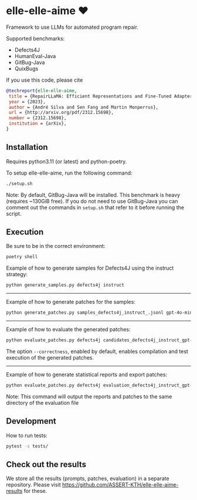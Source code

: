 # elle-elle-aime ❤️

Framework to use LLMs for automated program repair.

Supported benchmarks: 
  * Defects4J
  * HumanEval-Java
  * GitBug-Java
  * QuixBugs

If you use this code, please cite

```bibtex
@techreport{elle-elle-aime,
 title = {RepairLLaMA: Efficient Representations and Fine-Tuned Adapters for Program Repair},
 year = {2023},
 author = {André Silva and Sen Fang and Martin Monperrus},
 url = {http://arxiv.org/pdf/2312.15698},
 number = {2312.15698},
 institution = {arXiv},
}
```
  
## Installation

Requires python3.11 (or latest) and python-poetry.

To setup elle-elle-aime, run the following command:
```bash
./setup.sh
```
Note: By default, GitBug-Java will be installed. This benchmark is heavy (requires ~130GiB free). If you do not need to use GitBug-Java you can comment out the commands in `setup.sh` that refer to it before running the script.

## Execution

Be sure to be in the correct environment:
```bash
poetry shell
```

Example of how to generate samples for Defects4J using the instruct strategy:
```bash
python generate_samples.py defects4j instruct
```
---

Example of how to generate patches for the samples:
```bash
python generate_patches.py samples_defects4j_instruct_.jsonl gpt-4o-mini --n_workers 1 --num_return_sequences 10
```
---

Example of how to evaluate the generated patches:
```bash
python evaluate_patches.py defects4j candidates_defects4j_instruct_gpt-4o-mini.jsonl.gz --correctness
```
The option `--correctness`, enabled by default, enables compilation and test execution of the generated patches.

---

Example of how to generate statistical reports and export patches:
```bash
python evaluate_patches.py defects4j evaluation_defects4j_instruct_gpt-4o-mini.jsonl.gz --correctness False --statistics --export
```
Note: This command will output the reports and patches to the same directory of the evaluation file


## Development

How to run tests:
```bash
pytest -s tests/
```

## Check out the results

We store all the results (prompts, patches, evaluation) in a separate repository.
Please visit https://github.com/ASSERT-KTH/elle-elle-aime-results for these.

